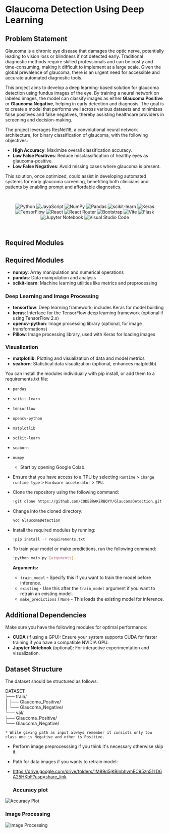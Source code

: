 # Glaucoma Detection Using Deep Learning

## Problem Statement
Glaucoma is a chronic eye disease that damages the optic nerve, potentially leading to vision loss or blindness if not detected early. Traditional diagnostic methods require skilled professionals and can be costly and time-consuming, making it difficult to implement at a large scale. Given the global prevalence of glaucoma, there is an urgent need for accessible and accurate automated diagnostic tools.

This project aims to develop a deep learning-based solution for glaucoma detection using fundus images of the eye. By training a neural network on labeled images, the model can classify images as either **Glaucoma Positive** or **Glaucoma Negative**, helping in early detection and diagnosis. The goal is to create a model that performs well across various datasets and minimizes false positives and false negatives, thereby assisting healthcare providers in screening and decision-making.

The project leverages ResNet18, a convolutional neural network architecture, for binary classification of glaucoma, with the following objectives:
- **High Accuracy**: Maximize overall classification accuracy.
- **Low False Positives**: Reduce misclassification of healthy eyes as glaucoma-positive.
- **Low False Negatives**: Avoid missing cases where glaucoma is present.

This solution, once optimized, could assist in developing automated systems for early glaucoma screening, benefiting both clinicians and patients by enabling prompt and affordable diagnostics.

<br>
<div align="center">

![Python](https://img.shields.io/badge/python-3670A0?style=for-the-badge&logo=python&logoColor=ffdd54)
![JavaScript](https://img.shields.io/badge/javascript-%23323330.svg?style=for-the-badge&logo=javascript&logoColor=%23F7DF1E)
![NumPy](https://img.shields.io/badge/numpy-%23013243.svg?style=for-the-badge&logo=numpy&logoColor=white)
![Pandas](https://img.shields.io/badge/pandas-%23150458.svg?style=for-the-badge&logo=pandas&logoColor=white)
![scikit-learn](https://img.shields.io/badge/scikit--learn-%23F7931E.svg?style=for-the-badge&logo=scikit-learn&logoColor=white)
![Keras](https://img.shields.io/badge/Keras-%23D00000.svg?style=for-the-badge&logo=Keras&logoColor=white)
![TensorFlow](https://img.shields.io/badge/TensorFlow-%23FF6F00.svg?style=for-the-badge&logo=TensorFlow&logoColor=white)
![React](https://img.shields.io/badge/react-%2320232a.svg?style=for-the-badge&logo=react&logoColor=%2361DAFB)
![React Router](https://img.shields.io/badge/React_Router-CA4245?style=for-the-badge&logo=react-router&logoColor=white)
![Bootstrap](https://img.shields.io/badge/bootstrap-%238511FA.svg?style=for-the-badge&logo=bootstrap&logoColor=white)
![Vite](https://img.shields.io/badge/vite-%23646CFF.svg?style=for-the-badge&logo=vite&logoColor=white)
![Flask](https://img.shields.io/badge/flask-%23000.svg?style=for-the-badge&logo=flask&logoColor=white)
![Jupyter Notebook](https://img.shields.io/badge/jupyter-%23FA0F00.svg?style=for-the-badge&logo=jupyter&logoColor=white)
![Visual Studio Code](https://img.shields.io/badge/Visual%20Studio%20Code-0078d7.svg?style=for-the-badge&logo=visual-studio-code&logoColor=white)

</div>
<br>

## Required Modules

## Required Modules

- **numpy**: Array manipulation and numerical operations
- **pandas**: Data manipulation and analysis
- **scikit-learn**: Machine learning utilities like metrics and preprocessing

### Deep Learning and Image Processing
- **tensorflow**: Deep learning framework; includes Keras for model building
- **keras**: Interface for the TensorFlow deep learning framework (optional if using TensorFlow 2.x)
- **opencv-python**: Image processing library (optional, for image transformations)
- **Pillow**: Image processing library, used with Keras for loading images

### Visualization
- **matplotlib**: Plotting and visualization of data and model metrics
- **seaborn**: Statistical data visualization (optional, enhances matplotlib)


You can install the modules individually with pip install, or add them to a requirements.txt file:

- `pandas`
- `scikit-learn`
- `tensorflow`
- `opencv-python`
- `matplotlib`
- `scikit-learn`
- `seaborn`
- `numpy`

  * Start by opening Google Colab.

* Ensure that you have access to a TPU by selecting `Runtime` > `Change runtime type` > `Hardware accelerator` > `TPU`.

* Clone the repository using the following command:

    ```bash
    !git clone https://github.com/CODEBRAKERBOYY/GlaucomaDetection.git
    ```

* Change into the cloned directory:

    ```bash
    %cd GlaucomaDetection
    ```

* Install the required modules by running:

    ```bash
    !pip install -r requirements.txt
    ```

* To train your model or make predictions, run the following command:

    ```bash
    !python main.py [arguments]
    ```

    **Arguments:**
    - `train_model` - Specify this if you want to train the model before inference.
    - `existing` - Use this after the `train_model` argument if you want to retrain an existing model.
    - `make_predictions` / `None` - This loads the existing model for inference.


## Additional Dependencies

Make sure you have the following modules for optimal performance:

- **CUDA** (if using a GPU): Ensure your system supports CUDA for faster training if you have a compatible NVIDIA GPU.
- **Jupyter Notebook** (optional): For interactive experimentation and visualization.

## Dataset Structure
The dataset should be structured as follows:

DATASET  
├── train/  
│   ├── Glaucoma_Positive/  
│   └── Glaucoma_Negative/  
└── val/  
    ├── Glaucoma_Positive/  
    └── Glaucoma_Negative/  

    * While giving path as input always remember it consists only tow class one is Negative and other is Positive.
* Perform image preprocesssing if you think it's necessary otherwise skip it.
* Path for data images if you wants to retrain model:
* https://drive.google.com/drive/folders/1M89d5jKBInbhvmEC95zn51zD6A25HKbF?usp=share_link

  ### Accuracy plot

![Accuracy Plot](https://github.com/CODEBRAKERBOYY/Glaucoma-Detection/blob/main/assets/Unknown-13.png)

  ### Image Processing

  ![Image Processing](https://github.com/CODEBRAKERBOYY/Glaucoma-Detection/blob/main/assets/)
  





